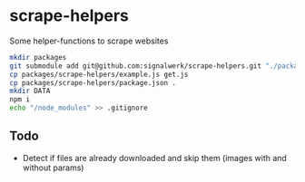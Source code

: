 # scrape-helpers

Some helper-functions to scrape websites

```sh
mkdir packages
git submodule add git@github.com:signalwerk/scrape-helpers.git "./packages/scrape-helpers"
cp packages/scrape-helpers/example.js get.js
cp packages/scrape-helpers/package.json .
mkdir DATA
npm i
echo "/node_modules" >> .gitignore
```

## Todo

- Detect if files are already downloaded and skip them (images with and without params)
